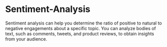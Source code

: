# Sentiment-Analysis

Sentiment analysis can help you determine the ratio of positive to natural to negative engagements about a specific topic. You can analyze bodies of text, such as comments, tweets, and product reviews, to obtain insights from your audience.

